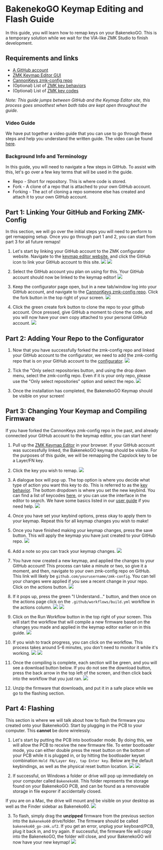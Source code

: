 # BakenekoGO Keymap Editing and Flash Guide
In this guide, you will learn how to remap keys on your BakenekoGO. This is a temporary solution while we wait for the VIA-like ZMK Studio to finish development.

## Requirements and links

 - [A GitHub account](https://github.com/)
 - [ZMK Keymap Editor GUI](https://nickcoutsos.github.io/keymap-editor/)
 - [CannonKeys zmk-config repo](https://github.com/cannonkeys/zmk-config)
 - (Optional) List of [ZMK key behaviors](https://zmk.dev/docs/behaviors)
 - (Optional) List of [ZMK key codes](https://zmk.dev/docs/codes)

*Note: This guide jumps between GitHub and the Keymap Editor site, this process goes smoothest when both tabs are kept open throughout the guide.*

### Video Guide
We have put together a video guide that you can use to go through these steps and help you understand the written guide. The video can be found [here](https://cannonkeys.com/pages/bakenekogo-flash-remap-video-guide).
 
### Background Info and Terminology
 In this guide, you will need to navigate a few steps in GitHub. To assist with this, let's go over a few key terms that will be used in the guide.
 
 - Repo - Short for repository. This is where code is stored.
 - Fork - A clone of a repo that is attached to your own GitHub account.
 - Forking - The act of cloning a repo someone else has created and attach it to your own GitHub account.

## Part 1: Linking Your GitHub and Forking ZMK-Config
In this section, we will go over the initial steps you will need to perform to get remapping setup. Once you go through part 1 and 2, you can start from part 3 for all future remaps!

1. Let's start by linking your GitHub account to the ZMK configurator website. Navigate to the [keymap editor website](https://nickcoutsos.github.io/keymap-editor/), and click the GitHub icon to link your GitHub account to this site.
![](images/BakenekoGO/03-remap-site-connect.png)
![](images/BakenekoGO/04-link-acc.png)

2. Select the GitHub account you plan on using for this. Your GitHub account should now be linked to the keymap editor!
![](images/BakenekoGO/05-choose-account.png)

3. Keep the configurator page open, but in a new tab/window log into your GitHub account, and navigate to the [CannonKeys zmk-config repo](https://github.com/cannonkeys/zmk-config). Click the fork button in the top right of your screen.
![](images/BakenekoGO/01-fork.png)

4. Click the green create fork button to clone the repo to your github account. Once pressed, give GitHub a moment to clone the code, and you will now have your own copy attached to your personal GitHub account.
![](images/BakenekoGO/02-confirm-fork.png)

## Part 2: Adding Your Repo to the Configurator

1. Now that you have successfully forked the zmk-config repo and linked your GitHub account to the configurator, we need to add the zmk-config repo that is on your GitHub account to the [configurator](https://nickcoutsos.github.io/keymap-editor/).
![](images/BakenekoGO/06-add-repo.png)

2. Tick the "Only select repositories button, and using the drop down menu, select the zmk-config repo. Even if it is your only repo, please use the "Only select repositories" option and select the repo.
![](images/BakenekoGO/07-choose-repo.png)

3. Once the installation has completed, the BakenekoGO Keymap should be visible on your screen!

## Part 3: Changing Your Keymap and Compiling Firmware

If you have forked the CannonKeys zmk-config repo in the past, and already connected your GitHub account to the keymap editor, you can start here!

1.  Pull up the [ZMK Keymap Editor](https://nickcoutsos.github.io/keymap-editor/) in your browser. If your GitHub account was successfully linked, the BakenekoGO keymap should be visible. For the purposes of this guide, we will be remapping the Capslock key to be a Layer/FN key.

2. Click the key you wish to remap.
![](images/BakenekoGO/08-gui-load.png)

3. A dialogue box will pop up. The top option is where you decide what type of action you want this key to do. This is referred to as the [key behavior](https://zmk.dev/docs/behaviors). The bottom dropdown is where you set the new keybind. You can find a list of keycodes [here](https://zmk.dev/docs/codes), or you can use the interface in the editor to search. We have some basics listed in our [user guide](bakenekogo-user-guide.md) if you need help.
![](images/BakenekoGO/09-remap-v2.png)

4. Once you have set your keybind options, press okay to apply them to your keymap. Repeat this for all keymap changes you wish to make!

5. Once you have finished making your keymap changes, press the save button. This will apply the keymap you have just created to your GitHub repo.
![](images/BakenekoGO/10-apply-remap-save.png)

6. Add a note so you can track your keymap changes.
![](images/BakenekoGO/11-add-keymap-name-note.png)

7. You have now created a new keymap, and applied the changes to your GitHub account! This process can take a minute or two, so give it a moment, and then, navigate to your own zmk-config repo on GitHub. This link will likely be `github.com/yourusername/zmk-config`. You can tell your changes were applied if you see a recent change in your repo. Click on the actions button. 
![](images/BakenekoGO/12-action-tab.png)

8. If it pops up, press the green "I Understand..." button, and then once on the actions page click on the `.github/workflows/build.yml` workflow in the actions column.
![](images/BakenekoGO/13-confirm-workflows.png)
![](images/BakenekoGO/14-workflow-tab.png)

9. Click on the Run Workflow button in the top right of your screen. This will start the workflow that will compile a new firmware based on the changes you made and applied in the keymap editor earlier on in this guide.
![](images/BakenekoGO/15-run-workflow.png)

10. If you wish to track progress, you can click on the workflow. This process takes around 5-6 minutes, you don't need to monitor it while it's working.
![](images/BakenekoGO/16-workflow-start.png)
![](images/BakenekoGO/17-workflow-progress.png)

11. Once the compiling is complete, each section will be green, and you will see a download button below. If you do not see the download button, press the back arrow in the top left of the screen, and then click back into the workflow that you just ran.
![](images/BakenekoGO/18-workflow-complete-download-v2.png)

12. Unzip the firmware that downloads, and put it in a safe place while we go to the flashing section.

## Part 4: Flashing
This section is where we will talk about how to flash the firmware you created onto your BakenekoGO. Start by plugging in the PCB to your computer. This **cannot** be done wirelessly.

1. Let's start by putting the PCB into bootloader mode. By doing this, we will allow the PCB to receive the new firmware file. To enter bootloader mode, you can either double press the reset button on the bottom of your PCB while it is plugged in, or by hitting the bootloader keyset combination `Hold FN/Layer Key, tap Enter key`. Below are the default keybindings, as well as the physical reset button location.
![](images/BakenekoGO/19-layer-1.png)
![](images/BakenekoGO/Reset-Button.png)

2. If successful, on Windows a folder or drive will pop up immediately on your computer called `Bakeneko60`. This folder represents the storage found on your BakenekoGO PCB, and can be found as a removeable storage in file exporer if accidentally closed.

If you are on a Mac, the drive will mount and be visible on your desktop as well as the Finder sidebar as Bakeneko60.
![](images/BakenekoGO/20-bootloader-mode.png)

3. To flash, simply drag the **unzipped** firmware from the previous section into the `Bakeneko60` drive/folder. The firmware should be called `bakeneko60_go-zmk.uf2`. If you get an error, unplug your keyboard/PCB, plug it back in, and try again. If successful, the firmware file will copy into the BakenekoGO, the folder will close, and your BakenekoGO will now have your new keymap!
![](images/BakenekoGO/21-drag-n-drop.gif)
